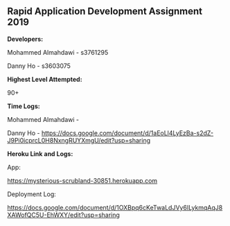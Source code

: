 ## **Rapid Application Development Assignment 2019**

**Developers:**

Mohammed Almahdawi - s3761295

Danny Ho - s3603075

**Highest Level Attempted:**

90+

**Time Logs:**

Mohammed Almahdawi -

Danny Ho - https://docs.google.com/document/d/1aEoLl4LyEzBa-s2dZ-J9Pi0icprcL0H8NxngRUYXmgU/edit?usp=sharing

**Heroku Link and Logs:**

App:

https://mysterious-scrubland-30851.herokuapp.com

Deployment Log:

https://docs.google.com/document/d/1OXBpq6cKeTwaLdJVy6ILykmqAqJ8XAWofQC5U-EhWXY/edit?usp=sharing

